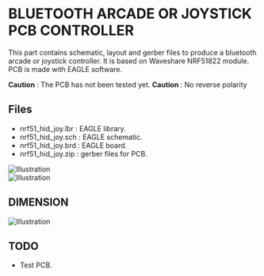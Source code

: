 BLUETOOTH ARCADE OR JOYSTICK PCB CONTROLLER
==========

This part contains schematic, layout and gerber files to produce a bluetooth arcade or joystick controller. It is
based on Waveshare NRF51822 module. PCB is made with EAGLE software.

**Caution** : The PCB has not been tested yet.
**Caution** : No reverse polarity


Files
--------------------

 * nrf51_hid_joy.lbr : EAGLE library.
 * nrf51_hid_joy.sch : EAGLE schematic.
 * nrf51_hid_joy.brd : EAGLE board.
 * nrf51_hid_joy.zip : gerber files for PCB.

![Illustration](https://github.com/execuc/ble-arcade-stick/blob/master/pcb/images/schema.png)  
![Illustration](https://github.com/execuc/ble-arcade-stick/blob/master/pcb/images/pcb.png)


DIMENSION
--------------------
![Illustration](https://github.com/execuc/ble-arcade-stick/blob/master/pcb/images/real_pcb_dim.png)

TODO
--------------------

 * Test PCB.
 

